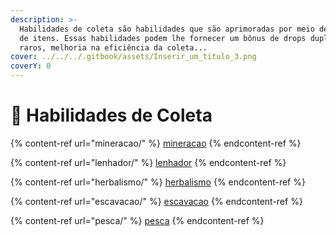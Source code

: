 ```yaml
---
description: >-
  Habilidades de coleta são habilidades que são aprimoradas por meio de coletas
  de itens. Essas habilidades podem lhe fornecer um bônus de drops duplos, drops
  raros, melhoria na eficiência da coleta...
cover: ../../../.gitbook/assets/Inserir_um_titulo_3.png
coverY: 0
---
```


# 🌿 Habilidades de Coleta

{% content-ref url="mineracao/" %}
[mineracao](mineracao/)
{% endcontent-ref %}

{% content-ref url="lenhador/" %}
[lenhador](lenhador/)
{% endcontent-ref %}

{% content-ref url="herbalismo/" %}
[herbalismo](herbalismo/)
{% endcontent-ref %}

{% content-ref url="escavacao/" %}
[escavacao](escavacao/)
{% endcontent-ref %}

{% content-ref url="pesca/" %}
[pesca](pesca/)
{% endcontent-ref %}

